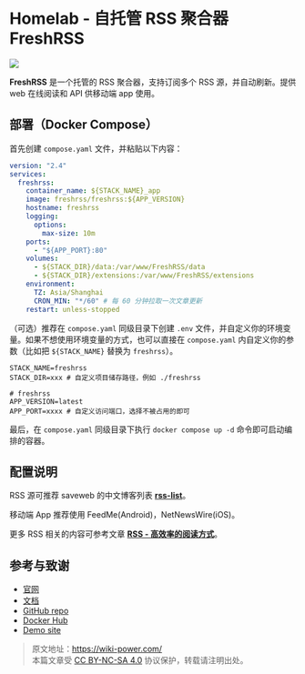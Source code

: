 # Homelab - 自托管 RSS 聚合器 FreshRSS

![](https://f004.backblazeb2.com/file/wiki-media/img/202304102312005.png)

**FreshRSS** 是一个托管的 RSS 聚合器，支持订阅多个 RSS 源，并自动刷新。提供 web 在线阅读和 API 供移动端 app 使用。

## 部署（Docker Compose）

首先创建 `compose.yaml` 文件，并粘贴以下内容：

```yaml title="compose.yaml"
version: "2.4"
services:
  freshrss:
    container_name: ${STACK_NAME}_app
    image: freshrss/freshrss:${APP_VERSION}
    hostname: freshrss
    logging:
      options:
        max-size: 10m
    ports:
      - "${APP_PORT}:80"
    volumes:
      - ${STACK_DIR}/data:/var/www/FreshRSS/data
      - ${STACK_DIR}/extensions:/var/www/FreshRSS/extensions
    environment:
      TZ: Asia/Shanghai
      CRON_MIN: "*/60" # 每 60 分钟拉取一次文章更新
    restart: unless-stopped
```

（可选）推荐在 `compose.yaml` 同级目录下创建 `.env` 文件，并自定义你的环境变量。如果不想使用环境变量的方式，也可以直接在 `compose.yaml` 内自定义你的参数（比如把 `${STACK_NAME}` 替换为 `freshrss`）。

```dotenv title=".env"
STACK_NAME=freshrss
STACK_DIR=xxx # 自定义项目储存路径，例如 ./freshrss

# freshrss
APP_VERSION=latest
APP_PORT=xxxx # 自定义访问端口，选择不被占用的即可
```

最后，在 `compose.yaml` 同级目录下执行 `docker compose up -d` 命令即可启动编排的容器。

## 配置说明

RSS 源可推荐 saveweb 的中文博客列表 [**rss-list**](https://github.com/saveweb/rss-list)。

移动端 App 推荐使用 FeedMe(Android)，NetNewsWire(iOS)。

更多 RSS 相关的内容可参考文章 [**RSS - 高效率的阅读方式**](https://wiki-power.com/RSS-%E9%AB%98%E6%95%88%E7%8E%87%E7%9A%84%E9%98%85%E8%AF%BB%E6%96%B9%E5%BC%8F/)。

## 参考与致谢

- [官网](https://freshrss.org)
- [文档](https://github.com/FreshRSS/FreshRSS/tree/edge/Docker#docker-compose)
- [GitHub repo](https://github.com/FreshRSS/FreshRSS)
- [Docker Hub](https://hub.docker.com/r/freshrss/freshrss)
- [Demo site](https://demo.freshrss.org/i/?rid=64342708bf322)

> 原文地址：<https://wiki-power.com/>  
> 本篇文章受 [CC BY-NC-SA 4.0](https://creativecommons.org/licenses/by/4.0/deed.zh) 协议保护，转载请注明出处。
